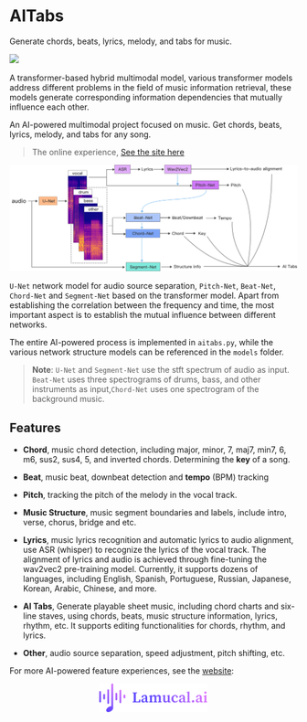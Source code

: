 # AITabs

Generate chords, beats, lyrics, melody, and tabs for music.

<a href="https://lamucal.ai" alt="Lamucal.ai"><img src='./image/ai1.gif'  style="width: 800px;" > </a>

A transformer-based hybrid multimodal model, various transformer models address different problems in the field of music information retrieval, these models generate corresponding information dependencies that mutually influence each other.

An AI-powered multimodal project focused on music. Get chords, beats, lyrics, melody, and tabs for any song.

> The online experience, [See the site here](https://lamucal.ai)  

<img src='./image/model.png'  style="width: 950px;" >   

`U-Net` network model for audio source separation, `Pitch-Net`, `Beat-Net`, `Chord-Net` and `Segment-Net` based on the transformer model. Apart from establishing the correlation between the frequency and time, the most important aspect is to establish the mutual influence between different networks.   

The entire AI-powered process is implemented in `aitabs.py`, while the various network structure models can be referenced in the `models` folder.   
> **Note**: `U-Net` and `Segment-Net` use the stft spectrum of audio as input. `Beat-Net` uses three spectrograms of drums, bass, and other instruments as input,`Chord-Net` uses one spectrogram of the background music.


## Features
- **Chord**, music chord detection, including major, minor, 7, maj7, min7, 6, m6, sus2, sus4, 5, and inverted chords. Determining the **key** of a song.       

- **Beat**, music beat, downbeat detection and **tempo** (BPM) tracking   

- **Pitch**, tracking the pitch of the melody in the vocal track.  

- **Music Structure**, music segment boundaries and labels, include intro, verse, chorus, bridge and etc.    

- **Lyrics**, music lyrics recognition and automatic lyrics to audio alignment, use ASR (whisper) to recognize the lyrics of the vocal track. The alignment of lyrics and audio is achieved through fine-tuning the wav2vec2 pre-training model. Currently, it supports dozens of languages, including English, Spanish, Portuguese, Russian, Japanese, Korean, Arabic, Chinese, and more.   

- **AI Tabs**, Generate playable sheet music, including chord charts and six-line staves, using chords, beats, music structure information, lyrics, rhythm, etc. It supports editing functionalities for chords, rhythm, and lyrics.   

- **Other**, audio source separation, speed adjustment, pitch shifting, etc.      

For more AI-powered feature experiences, see the [website](https://lamucal.ai): 

<p align="center">
  <a href="https://lamucal.ai/"><img  height=50 src="image/website.png" alt="Lamucal.ai"></a>
</p>


